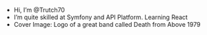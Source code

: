 - Hi, I’m @Trutch70
- I’m quite skilled at Symfony and API Platform. Learning React
- Cover Image: Logo of a great band called Death from Above 1979

<!---
Trutch70/Trutch70 is a ✨ special ✨ repository because its `README.md` (this file) appears on your GitHub profile.
You can click the Preview link to take a look at your changes.
--->
